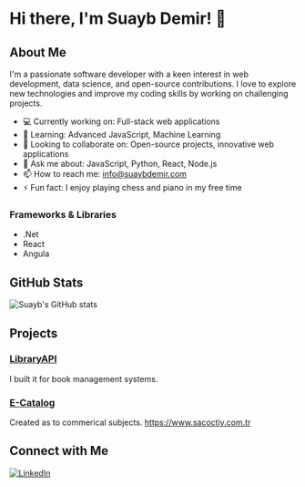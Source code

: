 # Hi there, I'm Suayb Demir! 👋

## About Me

I'm a passionate software developer with a keen interest in web development, data science, and open-source contributions. I love to explore new technologies and improve my coding skills by working on challenging projects.

- 💻 Currently working on: Full-stack web applications
- 🌱 Learning: Advanced JavaScript, Machine Learning
- 👯 Looking to collaborate on: Open-source projects, innovative web applications
- 💬 Ask me about: JavaScript, Python, React, Node.js
- 📫 How to reach me: info@suaybdemir.com
- ⚡ Fun fact: I enjoy playing chess and piano in my free time

### Frameworks & Libraries
- .Net
- React
- Angula

## GitHub Stats

![Suayb's GitHub stats](https://github-readme-stats.vercel.app/api?username=suaybdemir&show_icons=true&theme=radical)

## Projects

### [LibraryAPI](https://github.com/suaybdemir/LibraryAPI)
I built it for book management systems.

### [E-Catalog](https://github.com/suaybdemir/ECommerceApp)
Created as to commerical subjects.
https://www.sacoctiy.com.tr

## Connect with Me

[![LinkedIn](https://img.shields.io/badge/LinkedIn-blue?style=flat&logo=linkedin&labelColor=blue)](https://linkedin.com/in/suaybdemir)
